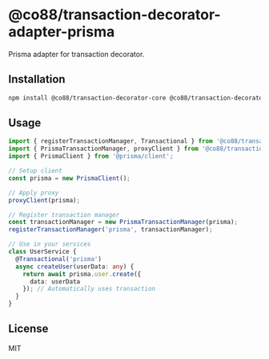 # @co88/transaction-decorator-adapter-prisma

Prisma adapter for transaction decorator.

## Installation

```bash
npm install @co88/transaction-decorator-core @co88/transaction-decorator-adapter-prisma @prisma/client
```

## Usage

```typescript
import { registerTransactionManager, Transactional } from '@co88/transaction-decorator-core';
import { PrismaTransactionManager, proxyClient } from '@co88/transaction-decorator-adapter-prisma';
import { PrismaClient } from '@prisma/client';

// Setup client
const prisma = new PrismaClient();

// Apply proxy
proxyClient(prisma);

// Register transaction manager
const transactionManager = new PrismaTransactionManager(prisma);
registerTransactionManager('prisma', transactionManager);

// Use in your services
class UserService {
  @Transactional('prisma')
  async createUser(userData: any) {
    return await prisma.user.create({
      data: userData
    }); // Automatically uses transaction
  }
}
```

## License

MIT
